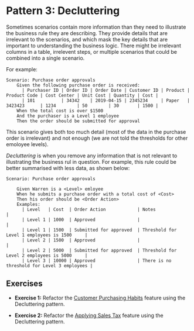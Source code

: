 # Pattern 3: Decluttering

Sometimes scenarios contain more information than they need to illustrate the business rule they are describing. 
They provide details that are irrelevant to the scenarios, and which mask the key details that are important to understanding the business logic.
There might be irrelevant columns in a table, irrelevent steps, or multiple scenarios that could be combined into a single scenario.

For example:

```gherkin
Scenario: Purchase order approvals
    Given the following purchase order is received:
      | Purchaser ID | Order ID | Order Date | Customer ID | Product | Product Code | Cost Center | Unit Cost | Quantity | Cost |
      | 101          | 34342    | 2019-04-15 | 2345234     | Paper   | 3423423      | 1234        | 50        | 30       | 1500 |
    When the total cost is over $1500 
    And the purchaser is a Level 1 employee
    Then the order should be submitted for approval
```

This scenario gives both too much detail (most of the data in the purchase order is irrelevant) 
and not enough (we are not told the thresholds for other emoloyee levels). 

_Decluttering_ is when you remove any information that is not relevant to illustrating the business rul in question.
For example, this rule could be better summarised with less data, as shown below:

```gherkin
Scenario: Purchase order approvals

    Given Warren is a <Level> emloyee
    When he submits a purchase order with a total cost of <Cost>
    Then his order should be <Order Action>
    Examples:
      | Level   | Cost  | Order Action            | Notes                                       |
      | Level 1 | 1000  | Approved                |                                             |
      | Level 1 | 1500  | Submitted for approved  | Threshold for Level 1 employees is 1500     |
      | Level 2 | 1500  | Approved                |                                             |
      | Level 2 | 5000  | Submitted for approved  | Threshold for Level 2 employees is 5000     |
      | Level 3 | 10000 | Approved                | There is no threshold for Level 3 employees |
```

## Exercises

* **Exercise 1:** Refactor the [Customer Purchasing Habits](customer_purchasing_habits.feature) feature using the Decluttering pattern.

* **Exercise 2:** Refactor the [Applying Sales Tax](applying_sales_tax.feature) feature using the Decluttering pattern.

